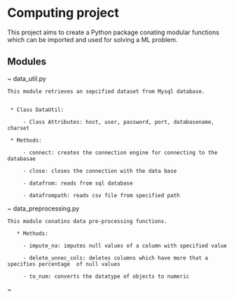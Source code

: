 # Computing project


 This project aims to create a Python package conating modular functions which can be 
 imported and used for solving a ML problem.
 
 ## Modules
 
~ data_util.py
 
    This module retrieves an sepcified dataset from Mysql database.
 
 
     * Class DataUtil:
 
         - Class Attributes: host, user, password, port, databasename, charset
 
     * Methods: 
         
         - connect: creates the connection engine for connecting to the databasae
         
         - close: closes the connection with the data base
         
         - datafrom: reads from sql database
         
         - datafrompath: reads csv file from specified path
 
 
~ data_preprocessing.py
 
    This module conatins data pre-processing functions.

       * Methods:
           
         - impute_na: imputes null values of a column with specified value
         
         - delete_unnec_cols: deletes columns which have more that a specifies percentage  of null values
               
         - to_num: converts the datatype of objects to numeric
         
         
~ 
         
         
         
               
 
 
 
 